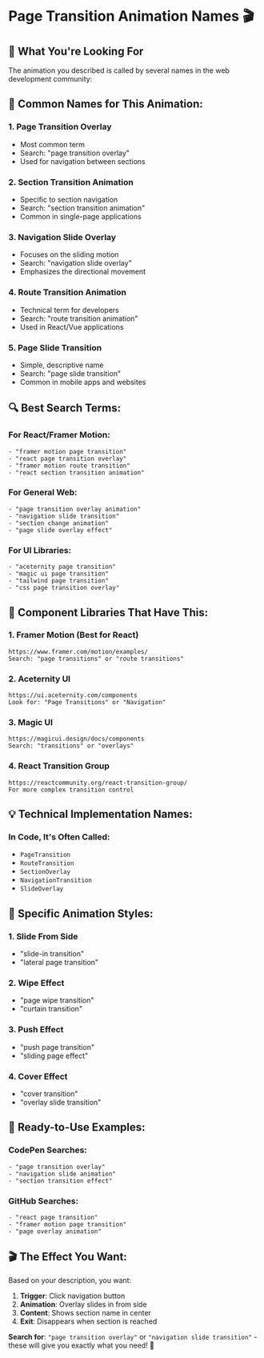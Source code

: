 # Page Transition Animation Names 🎬

## 🎯 What You're Looking For

The animation you described is called by several names in the web development community:

## 📛 **Common Names for This Animation:**

### 1. **Page Transition Overlay**
- Most common term
- Search: "page transition overlay"
- Used for navigation between sections

### 2. **Section Transition Animation**
- Specific to section navigation
- Search: "section transition animation"
- Common in single-page applications

### 3. **Navigation Slide Overlay**
- Focuses on the sliding motion
- Search: "navigation slide overlay"
- Emphasizes the directional movement

### 4. **Route Transition Animation**
- Technical term for developers
- Search: "route transition animation"
- Used in React/Vue applications

### 5. **Page Slide Transition**
- Simple, descriptive name
- Search: "page slide transition"
- Common in mobile apps and websites

## 🔍 **Best Search Terms:**

### **For React/Framer Motion:**
```
- "framer motion page transition"
- "react page transition overlay"
- "framer motion route transition"
- "react section transition animation"
```

### **For General Web:**
```
- "page transition overlay animation"
- "navigation slide transition"
- "section change animation"
- "page slide overlay effect"
```

### **For UI Libraries:**
```
- "aceternity page transition"
- "magic ui page transition"
- "tailwind page transition"
- "css page transition overlay"
```

## 🎨 **Component Libraries That Have This:**

### **1. Framer Motion (Best for React)**
```
https://www.framer.com/motion/examples/
Search: "page transitions" or "route transitions"
```

### **2. Aceternity UI**
```
https://ui.aceternity.com/components
Look for: "Page Transitions" or "Navigation"
```

### **3. Magic UI**
```
https://magicui.design/docs/components
Search: "transitions" or "overlays"
```

### **4. React Transition Group**
```
https://reactcommunity.org/react-transition-group/
For more complex transition control
```

## 💡 **Technical Implementation Names:**

### **In Code, It's Often Called:**
- `PageTransition`
- `RouteTransition`
- `SectionOverlay`
- `NavigationTransition`
- `SlideOverlay`

## 🎯 **Specific Animation Styles:**

### **1. Slide From Side**
- "slide-in transition"
- "lateral page transition"

### **2. Wipe Effect**
- "page wipe transition"
- "curtain transition"

### **3. Push Effect**
- "push page transition"
- "sliding page effect"

### **4. Cover Effect**
- "cover transition"
- "overlay slide transition"

## 🚀 **Ready-to-Use Examples:**

### **CodePen Searches:**
```
- "page transition overlay"
- "navigation slide animation"
- "section transition effect"
```

### **GitHub Searches:**
```
- "react page transition"
- "framer motion page transition"
- "page overlay animation"
```

## 🎬 **The Effect You Want:**

Based on your description, you want:
1. **Trigger**: Click navigation button
2. **Animation**: Overlay slides in from side
3. **Content**: Shows section name in center
4. **Exit**: Disappears when section is reached

**Search for**: `"page transition overlay"` or `"navigation slide transition"` - these will give you exactly what you need! 🎯